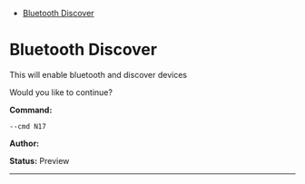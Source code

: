 - [Bluetooth Discover](#n17)

<a id="n17" style="display:none;"></a>
# Bluetooth Discover
This will enable bluetooth and discover devices

Would you like to continue?

**Command:** 
~~~
--cmd N17
~~~

**Author:** 

**Status:** Preview



***

